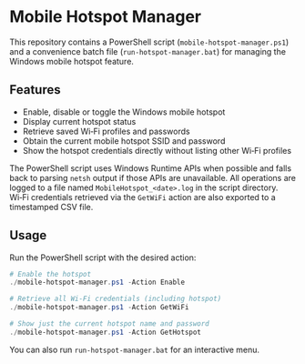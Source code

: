 # Mobile Hotspot Manager

This repository contains a PowerShell script (`mobile-hotspot-manager.ps1`) and a convenience batch file (`run-hotspot-manager.bat`) for managing the Windows mobile hotspot feature.

## Features

- Enable, disable or toggle the Windows mobile hotspot
- Display current hotspot status
- Retrieve saved Wi‑Fi profiles and passwords
- Obtain the current mobile hotspot SSID and password
- Show the hotspot credentials directly without listing other Wi‑Fi profiles

The PowerShell script uses Windows Runtime APIs when possible and falls back to parsing `netsh` output if those APIs are unavailable. All operations are logged to a file named `MobileHotspot_<date>.log` in the script directory. Wi‑Fi credentials retrieved via the `GetWiFi` action are also exported to a timestamped CSV file.

## Usage

Run the PowerShell script with the desired action:

```powershell
# Enable the hotspot
./mobile-hotspot-manager.ps1 -Action Enable

# Retrieve all Wi‑Fi credentials (including hotspot)
./mobile-hotspot-manager.ps1 -Action GetWiFi

# Show just the current hotspot name and password
./mobile-hotspot-manager.ps1 -Action GetHotspot
```

You can also run `run-hotspot-manager.bat` for an interactive menu.
